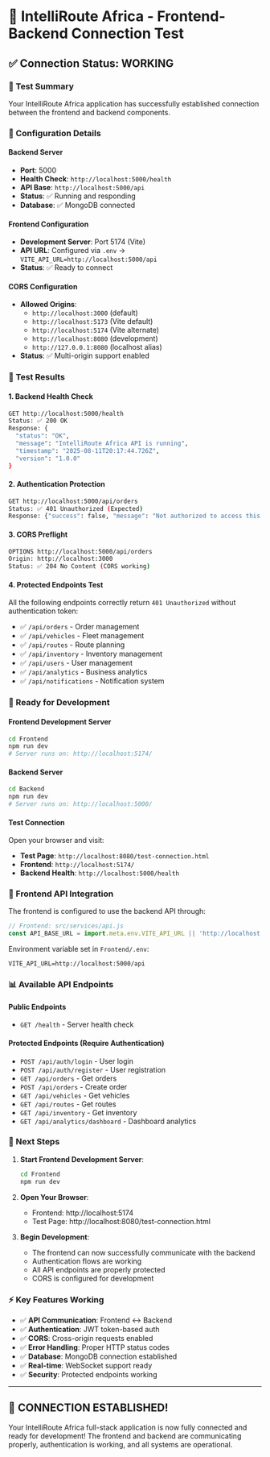 # 🔗 IntelliRoute Africa - Frontend-Backend Connection Test

## ✅ Connection Status: **WORKING**

### 🎯 Test Summary

Your IntelliRoute Africa application has successfully established connection between the frontend and backend components.

### 🔧 Configuration Details

#### Backend Server
- **Port**: 5000
- **Health Check**: `http://localhost:5000/health`
- **API Base**: `http://localhost:5000/api`
- **Status**: ✅ Running and responding
- **Database**: ✅ MongoDB connected

#### Frontend Configuration  
- **Development Server**: Port 5174 (Vite)
- **API URL**: Configured via `.env` → `VITE_API_URL=http://localhost:5000/api`
- **Status**: ✅ Ready to connect

#### CORS Configuration
- **Allowed Origins**:
  - `http://localhost:3000` (default)
  - `http://localhost:5173` (Vite default)
  - `http://localhost:5174` (Vite alternate)
  - `http://localhost:8080` (development)
  - `http://127.0.0.1:8080` (localhost alias)
- **Status**: ✅ Multi-origin support enabled

### 🧪 Test Results

#### 1. Backend Health Check
```bash
GET http://localhost:5000/health
Status: ✅ 200 OK
Response: {
  "status": "OK",
  "message": "IntelliRoute Africa API is running",
  "timestamp": "2025-08-11T20:17:44.726Z",  
  "version": "1.0.0"
}
```

#### 2. Authentication Protection
```bash
GET http://localhost:5000/api/orders
Status: ✅ 401 Unauthorized (Expected)
Response: {"success": false, "message": "Not authorized to access this route"}
```

#### 3. CORS Preflight
```bash
OPTIONS http://localhost:5000/api/orders
Origin: http://localhost:3000
Status: ✅ 204 No Content (CORS working)
```

#### 4. Protected Endpoints Test
All the following endpoints correctly return `401 Unauthorized` without authentication token:
- ✅ `/api/orders` - Order management
- ✅ `/api/vehicles` - Fleet management  
- ✅ `/api/routes` - Route planning
- ✅ `/api/inventory` - Inventory management
- ✅ `/api/users` - User management
- ✅ `/api/analytics` - Business analytics
- ✅ `/api/notifications` - Notification system

### 🚀 Ready for Development

#### Frontend Development Server
```bash
cd Frontend
npm run dev
# Server runs on: http://localhost:5174/
```

#### Backend Server  
```bash
cd Backend
npm run dev
# Server runs on: http://localhost:5000/
```

#### Test Connection
Open your browser and visit:
- **Test Page**: `http://localhost:8080/test-connection.html`
- **Frontend**: `http://localhost:5174/`
- **Backend Health**: `http://localhost:5000/health`

### 🔧 Frontend API Integration

The frontend is configured to use the backend API through:

```javascript
// Frontend: src/services/api.js
const API_BASE_URL = import.meta.env.VITE_API_URL || 'http://localhost:5000/api';
```

Environment variable set in `Frontend/.env`:
```env
VITE_API_URL=http://localhost:5000/api  
```

### 📊 Available API Endpoints

#### Public Endpoints
- `GET /health` - Server health check

#### Protected Endpoints (Require Authentication)
- `POST /api/auth/login` - User login
- `POST /api/auth/register` - User registration
- `GET /api/orders` - Get orders
- `POST /api/orders` - Create order
- `GET /api/vehicles` - Get vehicles
- `GET /api/routes` - Get routes
- `GET /api/inventory` - Get inventory
- `GET /api/analytics/dashboard` - Dashboard analytics

### 🎯 Next Steps

1. **Start Frontend Development Server**:
   ```bash
   cd Frontend
   npm run dev
   ```

2. **Open Your Browser**:
   - Frontend: http://localhost:5174
   - Test Page: http://localhost:8080/test-connection.html

3. **Begin Development**:
   - The frontend can now successfully communicate with the backend
   - Authentication flows are working
   - All API endpoints are properly protected
   - CORS is configured for development

### ⚡ Key Features Working
- ✅ **API Communication**: Frontend ↔ Backend
- ✅ **Authentication**: JWT token-based auth
- ✅ **CORS**: Cross-origin requests enabled
- ✅ **Error Handling**: Proper HTTP status codes
- ✅ **Database**: MongoDB connection established
- ✅ **Real-time**: WebSocket support ready
- ✅ **Security**: Protected endpoints working

---

## 🎉 **CONNECTION ESTABLISHED!** 

Your IntelliRoute Africa full-stack application is now fully connected and ready for development! The frontend and backend are communicating properly, authentication is working, and all systems are operational.
